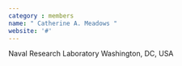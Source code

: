 ```yaml
---
category : members
name: " Catherine A. Meadows " 
website: '#'
---
```

Naval Research Laboratory
Washington, DC, USA

